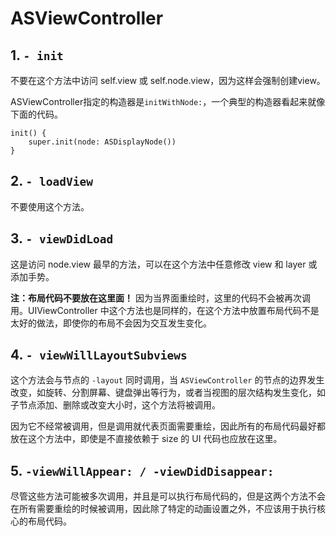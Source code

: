 #  ASViewController

## 1. `- init`

不要在这个方法中访问 self.view 或 self.node.view，因为这样会强制创建view。

ASViewController指定的构造器是`initWithNode:`，一个典型的构造器看起来就像下面的代码。

```
init() {
    super.init(node: ASDisplayNode())
}
```



## 2. `- loadView`

不要使用这个方法。



## 3. `- viewDidLoad`

这是访问 node.view 最早的方法，可以在这个方法中任意修改 view 和 layer 或添加手势。

**注：布局代码不要放在这里面！** 因为当界面重绘时，这里的代码不会被再次调用。UIViewController 中这个方法也是同样的，在这个方法中放置布局代码不是太好的做法，即使你的布局不会因为交互发生变化。



## 4. `- viewWillLayoutSubviews`

这个方法会与节点的 `-layout` 同时调用，当 `ASViewController` 的节点的边界发生改变，如旋转、分割屏幕、键盘弹出等行为，或者当视图的层次结构发生变化，如子节点添加、删除或改变大小时，这个方法将被调用。

因为它不经常被调用，但是调用就代表页面需要重绘，因此所有的布局代码最好都放在这个方法中，即使是不直接依赖于 size 的 UI 代码也应放在这里。



## 5. `-viewWillAppear: / -viewDidDisappear:`

尽管这些方法可能被多次调用，并且是可以执行布局代码的，但是这两个方法不会在所有需要重绘的时候被调用，因此除了特定的动画设置之外，不应该用于执行核心的布局代码。
